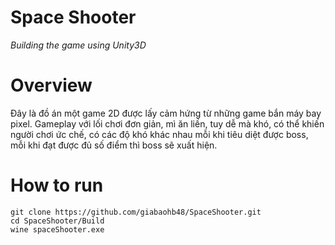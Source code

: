 # Space Shooter
*Building the game using Unity3D*

# Overview
Đây là đồ án một game 2D được lấy cảm hứng từ những game bắn máy bay pixel.
Gameplay với lối chơi đơn giản, mì ăn liền, tuy dễ mà khó, có thể khiến người chơi ức chế, có các độ khó khác nhau mỗi khi tiêu diệt được boss, mỗi khi đạt được đủ số điểm thì boss sẽ xuất hiện. 

# How to run
```
git clone https://github.com/giabaohb48/SpaceShooter.git
cd SpaceShooter/Build
wine spaceShooter.exe

```

